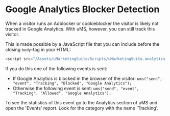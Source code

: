 # Google Analytics Blocker Detection

When a visitor runs an Adblocker or cookieblocker the visitor is likely not tracked in Google Analytics. With uMS, however, you can still track this visitor.

This is made possible by a JavaScript file that you can include before the closing `body`-tag in your HTML:

```js
<script src="/Assets/uMarketingSuite/Scripts/uMarketingSuite.analytics.blockerdetection.js"></script>
```

If you do this one of the following events is sent:

* If Google Analytics is blocked in the browser of the visitor: `ums("send", "event", "Tracking", "Blocked", "Google Analytics");`
* Otherwise the following event is sent: `ums("send", "event", "Tracking", "Allowed", "Google Analytics");`

To see the statistics of this event go to the Analytics section of uMS and open the 'Events' report. Look for the category with the name 'Tracking'.

![]()
